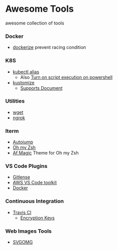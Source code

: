 # Awesome Tools
awesome collection of tools

### Docker
- [dockerize](https://github.com/jwilder/dockerize) prevent racing condition

### K8S 
- [kubectl alias](https://github.com/ahmetb/kubectl-aliases)
  - Also [Turn on script execution on powershell](https://superuser.com/questions/106360/how-to-enable-execution-of-powershell-scripts)
- [kustomize](https://github.com/kubernetes-sigs/kustomize)
  - [Supports Document](https://kubernetes.io/docs/tasks/manage-kubernetes-objects/kustomization/)

### Utilities
- [wget](https://github.com/mirror/wget)
- [ngrok](https://ngrok.com/)

### Iterm
- [Autojump](https://github.com/wting/autojump) 
- [Oh my Zsh](https://github.com/robbyrussell/oh-my-zsh) 
- [Af Magic](https://github.com/robbyrussell/oh-my-zsh/blob/master/themes/af-magic.zsh-theme) Theme for Oh my Zsh

### VS Code Plugins
- [Gitlense](https://gitlens.amod.io/) 
- [AWS VS Code toolkit](https://aws.amazon.com/visualstudiocode/#)
- [Docker](https://marketplace.visualstudio.com/items?itemName=ms-azuretools.vscode-docker)

### Continuous Integration 
- [Travis CI](https://travis-ci.org/)
  - [Encryption Keys](https://docs.travis-ci.com/user/encryption-keys/)
  
### Web Images Tools
- [SVGOMG](https://jakearchibald.github.io/svgomg/)
